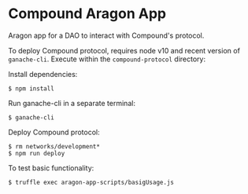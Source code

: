 # Compound Aragon App

Aragon app for a DAO to interact with Compound's protocol.

To deploy Compound protocol, requires node v10 and recent version of `ganache-cli`. Execute within the `compound-protocol` directory:

Install dependencies:
```
$ npm install
```

Run ganache-cli in a separate terminal:
```
$ ganache-cli
```

Deploy Compound protocol:
```
$ rm networks/development*
$ npm run deploy
```

To test basic functionality:
```
$ truffle exec aragon-app-scripts/basigUsage.js
```